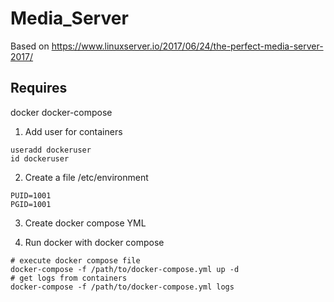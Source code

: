# Media_Server
Based on
https://www.linuxserver.io/2017/06/24/the-perfect-media-server-2017/

## Requires

docker
docker-compose

1. Add user for containers
```shell
useradd dockeruser
id dockeruser
```

2. Create a file /etc/environment
```shell
PUID=1001
PGID=1001
```

3. Create docker compose YML

4. Run docker with docker compose
```shell
# execute docker compose file
docker-compose -f /path/to/docker-compose.yml up -d
# get logs from containers
docker-compose -f /path/to/docker-compose.yml logs
```

